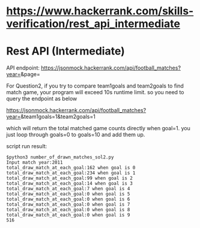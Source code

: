 # https://www.hackerrank.com/skills-verification/rest_api_intermediate
# Rest API (Intermediate)

API endpoint: 
https://jsonmock.hackerrank.com/api/football_matches?year=<year>&page=<page>

For Question2, if you try to compare team1goals and team2goals to find match game, your program will exceed 10s runtime limit. so you need to query the endpoint as below

https://jsonmock.hackerrank.com/api/football_matches?year=<year>&team1goals=1&team2goals=1

which will return the total matched game counts directly when goal=1. you just loop through goals=0 to goals=10 and add them up. 

script run result:

```
$python3 number_of_drawn_matches_sol2.py 
Input match year:2011
total_draw_match_at_each_goal:162 when goal is 0
total_draw_match_at_each_goal:234 when goal is 1
total_draw_match_at_each_goal:99 when goal is 2
total_draw_match_at_each_goal:14 when goal is 3
total_draw_match_at_each_goal:7 when goal is 4
total_draw_match_at_each_goal:0 when goal is 5
total_draw_match_at_each_goal:0 when goal is 6
total_draw_match_at_each_goal:0 when goal is 7
total_draw_match_at_each_goal:0 when goal is 8
total_draw_match_at_each_goal:0 when goal is 9
516
```
